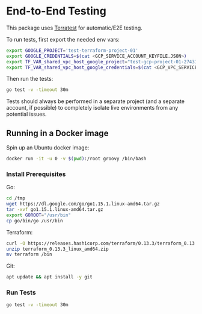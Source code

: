 # End-to-End Testing

This package uses [Terratest](https://terratest.gruntwork.io) for automatic/E2E 
testing.

To run tests, first export the needed env vars:

```bash
export GOOGLE_PROJECT='test-terraform-project-01'
export GOOGLE_CREDENTIALS=$(cat <GCP_SERVICE_ACCOUNT_KEYFILE.JSON>)
export TF_VAR_shared_vpc_host_google_project="test-gcp-project-01-274314"
export TF_VAR_shared_vpc_host_google_credentials=$(cat <GCP_VPC_SERVICE_ACCOUNT_KEYFILE.JSON>)
```

Then run the tests:

```bash
go test -v -timeout 30m
```

Tests should always be performed in a separate project (and a separate account, 
if possible) to completely isolate live environments from any potential issues.

## Running in a Docker image

Spin up an Ubuntu docker image:

```bash
docker run -it -u 0 -v $(pwd):/root groovy /bin/bash
```

### Install Prerequisites

Go:

```bash
cd /tmp
wget https://dl.google.com/go/go1.15.1.linux-amd64.tar.gz
tar -xvf go1.15.1.linux-amd64.tar.gz
export GOROOT="/usr/bin"
cp go/bin/go /usr/bin
```

Terraform:

```bash
curl -O https://releases.hashicorp.com/terraform/0.13.3/terraform_0.13.3_linux_amd64.zip
unzip terraform_0.13.3_linux_amd64.zip
mv terraform /bin
```

Git:

```bash
apt update && apt install -y git
```

### Run Tests

```bash
go test -v -timeout 30m
```
